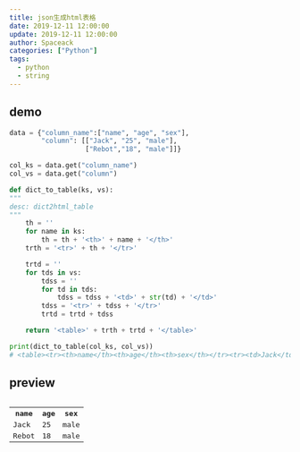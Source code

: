 ```yaml
---
title: json生成html表格
date: 2019-12-11 12:00:00
update: 2019-12-11 12:00:00
author: Spaceack
categories: ["Python"]
tags: 
  - python
  - string
---
```



## demo
```python
data = {"column_name":["name", "age", "sex"],
        "column": [["Jack", "25", "male"],
                   ["Rebot","18", "male"]]}

col_ks = data.get("column_name")
col_vs = data.get("column")

def dict_to_table(ks, vs):
"""
desc: dict2html_table
"""
    th = ''
    for name in ks:
        th = th + '<th>' + name + '</th>'
    trth = '<tr>' + th + '</tr>'

    trtd = ''
    for tds in vs:
        tdss = ''
        for td in tds:
            tdss = tdss + '<td>' + str(td) + '</td>'
        tdss = '<tr>' + tdss + '</tr>'
        trtd = trtd + tdss

    return '<table>' + trth + trtd + '</table>'

print(dict_to_table(col_ks, col_vs))
# <table><tr><th>name</th><th>age</th><th>sex</th></tr><tr><td>Jack</td><td>25</td><td>male</td></tr><tr><td>Rebot</td><td>18</td><td>male</td></tr></table>
```
## preview

<pre>
<table><tr><th>name</th><th>age</th><th>sex</th></tr><tr><td>Jack</td><td>25</td><td>male</td></tr><tr><td>Rebot</td><td>18</td><td>male</td></tr></table>
</pre>